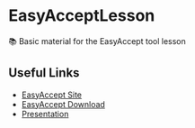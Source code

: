 # EasyAcceptLesson
:books: Basic material for the EasyAccept tool lesson

## Useful Links
- [EasyAccept Site](http://easyaccept.sourceforge.net/)
- [EasyAccept Download](https://sourceforge.net/projects/easyaccept/files/)
- [Presentation](https://docs.google.com/presentation/d/1XG_jDJgTLUS00TRMp4utM9_dKo2pqh2Y_84sfNYB2vM/edit?usp=sharing)
